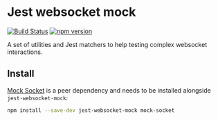 # Jest websocket mock
[![Build Status](https://travis-ci.org/romgain/jest-websocket-mock.svg?branch=master)](https://travis-ci.org/romgain/jest-websocket-mock)
[![npm version](https://badge.fury.io/js/jest-websocket-mock.svg)](https://badge.fury.io/js/jest-websocket-mock)

A set of utilities and Jest matchers to help testing complex websocket interactions.

## Install
[Mock Socket](https://github.com/thoov/mock-socket) is a peer dependency and
needs to be installed alongside `jest-websocket-mock`:

```bash
npm install --save-dev jest-websocket-mock mock-socket
```
